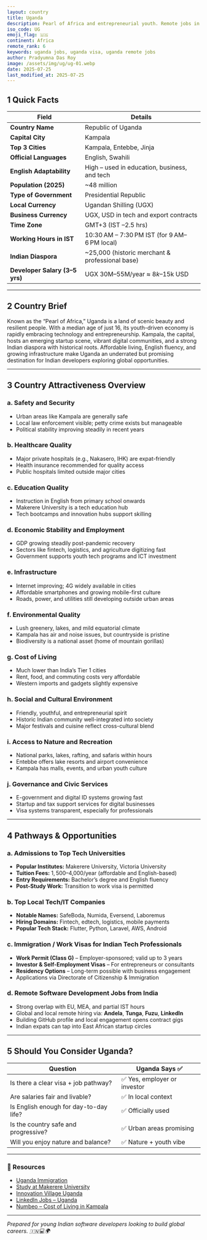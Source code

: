 ```yaml
---
layout: country
title: Uganda
description: Pearl of Africa and entrepreneurial youth. Remote jobs in Uganda. Trilp AI curated info. Indians in Uganda.
iso_code: UG
emoji_flag: 🇺🇬
continent: Africa
remote_rank: 6
keywords: uganda jobs, uganda visa, uganda remote jobs
author: Pradyumna Das Roy
image: /assets/img/ug/ug-01.webp
date: 2025-07-25
last_modified_at: 2025-07-25
---
```


## 1 Quick Facts

| Field                          | Details                                         |
| ------------------------------ | ----------------------------------------------- |
| **Country Name**               | Republic of Uganda                              |
| **Capital City**               | Kampala                                         |
| **Top 3 Cities**               | Kampala, Entebbe, Jinja                         |
| **Official Languages**         | English, Swahili                                |
| **English Adaptability**       | High – used in education, business, and tech    |
| **Population (2025)**          | ~48 million                                     |
| **Type of Government**         | Presidential Republic                           |
| **Local Currency**             | Ugandan Shilling (UGX)                          |
| **Business Currency**          | UGX, USD in tech and export contracts           |
| **Time Zone**                  | GMT+3 (IST –2.5 hrs)                            |
| **Working Hours in IST**       | 10:30 AM – 7:30 PM IST (for 9 AM–6 PM local)    |
| **Indian Diaspora**            | ~25,000 (historic merchant & professional base) |
| **Developer Salary (3–5 yrs)** | UGX 30M–55M/year ≈ $8k–$15k USD                 |

---

## 2 Country Brief

Known as the “Pearl of Africa,” Uganda is a land of scenic beauty and resilient people. With a median age of just 16, its youth-driven economy is rapidly embracing technology and entrepreneurship. Kampala, the capital, hosts an emerging startup scene, vibrant digital communities, and a strong Indian diaspora with historical roots. Affordable living, English fluency, and growing infrastructure make Uganda an underrated but promising destination for Indian developers exploring global opportunities.

---

## 3 Country Attractiveness Overview

### a. Safety and Security

- Urban areas like Kampala are generally safe
- Local law enforcement visible; petty crime exists but manageable
- Political stability improving steadily in recent years

### b. Healthcare Quality

- Major private hospitals (e.g., Nakasero, IHK) are expat-friendly
- Health insurance recommended for quality access
- Public hospitals limited outside major cities

### c. Education Quality

- Instruction in English from primary school onwards
- Makerere University is a tech education hub
- Tech bootcamps and innovation hubs support skilling

### d. Economic Stability and Employment

- GDP growing steadily post-pandemic recovery
- Sectors like fintech, logistics, and agriculture digitizing fast
- Government supports youth tech programs and ICT investment

### e. Infrastructure

- Internet improving; 4G widely available in cities
- Affordable smartphones and growing mobile-first culture
- Roads, power, and utilities still developing outside urban areas

### f. Environmental Quality

- Lush greenery, lakes, and mild equatorial climate
- Kampala has air and noise issues, but countryside is pristine
- Biodiversity is a national asset (home of mountain gorillas)

### g. Cost of Living

- Much lower than India’s Tier 1 cities
- Rent, food, and commuting costs very affordable
- Western imports and gadgets slightly expensive

### h. Social and Cultural Environment

- Friendly, youthful, and entrepreneurial spirit
- Historic Indian community well-integrated into society
- Major festivals and cuisine reflect cross-cultural blend

### i. Access to Nature and Recreation

- National parks, lakes, rafting, and safaris within hours
- Entebbe offers lake resorts and airport convenience
- Kampala has malls, events, and urban youth culture

### j. Governance and Civic Services

- E-government and digital ID systems growing fast
- Startup and tax support services for digital businesses
- Visa systems transparent, especially for professionals

---

## 4 Pathways & Opportunities

### a. Admissions to Top Tech Universities

- **Popular Institutes:** Makerere University, Victoria University
- **Tuition Fees:** $1,500–$4,000/year (affordable and English-based)
- **Entry Requirements:** Bachelor’s degree and English fluency
- **Post-Study Work:** Transition to work visa is permitted

### b. Top Local Tech/IT Companies

- **Notable Names:** SafeBoda, Numida, Eversend, Laboremus
- **Hiring Domains:** Fintech, edtech, logistics, mobile payments
- **Popular Tech Stack:** Flutter, Python, Laravel, AWS, Android

### c. Immigration / Work Visas for Indian Tech Professionals

- **Work Permit (Class G)** – Employer-sponsored; valid up to 3 years
- **Investor & Self-Employment Visas** – For entrepreneurs or consultants
- **Residency Options** – Long-term possible with business engagement
- Applications via Directorate of Citizenship & Immigration

### d. Remote Software Development Jobs from India

- Strong overlap with EU, MEA, and partial IST hours
- Global and local remote hiring via: **Andela**, **Tunga**, **Fuzu**, **LinkedIn**
- Building GitHub profile and local engagement opens contract gigs
- Indian expats can tap into East African startup circles

---

## 5 Should You Consider Uganda?

| Question                               | Uganda Says ✅               |
| -------------------------------------- | ---------------------------- |
| Is there a clear visa + job pathway?   | ✅ Yes, employer or investor |
| Are salaries fair and livable?         | ✅ In local context          |
| Is English enough for day-to-day life? | ✅ Officially used           |
| Is the country safe and progressive?   | ✅ Urban areas promising     |
| Will you enjoy nature and balance?     | ✅ Nature + youth vibe       |

---

### 🔗 Resources

- [Uganda Immigration](https://www.mia.go.ug/)
- [Study at Makerere University](https://mak.ac.ug/)
- [Innovation Village Uganda](https://www.innovationvillage.co.ug/)
- [LinkedIn Jobs – Uganda](https://www.linkedin.com/jobs/search/?location=Uganda)
- [Numbeo – Cost of Living in Kampala](https://www.numbeo.com/cost-of-living/in/Kampala)

---

_Prepared for young Indian software developers looking to build global careers. 🇮🇳💻🌍_
